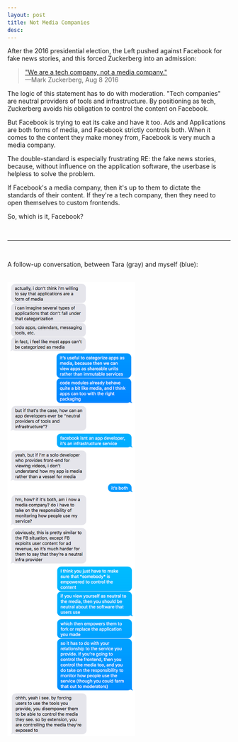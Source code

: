 ```yaml
---
layout: post
title: Not Media Companies
desc:
---
```


After the 2016 presidential election, the Left pushed against Facebook for fake news stories, and this forced Zuckerberg into an admission:

<blockquote><a title="Mark Zuckerberg Says Facebook ‘Is Not a Media Company,’" href="http://www.thewrap.com/facebook-mark-zuckerberg-denies-media-company/">"We are a tech company, not a media company."</a><br>&mdash;Mark Zuckerberg, Aug 8 2016</blockquote>

The logic of this statement has to do with moderation.
"Tech companies" are neutral providers of tools and infrastructure.
By positioning as tech, Zuckerberg avoids his obligation to control the content on Facebook.

But Facebook is trying to eat its cake and have it too.
Ads and Applications are both forms of media, and Facebook strictly controls both.
When it comes to the content they make money from, Facebook is very much a media company.

The double-standard is especially frustrating RE: the fake news stories, because, without influence on the application software, the userbase is helpless to solve the problem.

If Facebook's a media company, then it's up to them to dictate the standards of their content.
If they're a tech company, then they need to open themselves to custom frontends.

So, which is it, Facebook?

<br>

---

<br>

A follow-up conversation, between Tara (gray) and myself (blue):

<br>

<img class="centered" src="/assets/img/app-as-media-conversation.png">